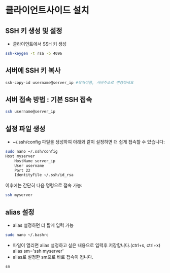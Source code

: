 # 클라이언트사이드 설치

## SSH 키 생성 및 설정
- 클라이언트에서 SSH 키 생성
```bash copy
ssh-keygen -t rsa -b 4096
```

## 서버에 SSH 키 복사
```bash
ssh-copy-id username@server_ip #유저이름, 서버주소로 변경하세요
```

## 서버 접속 방법 : 기본 SSH 접속
```bash
ssh username@server_ip
```

## 설정 파일 생성
- ~/.ssh/config 파일을 생성하여 아래와 같이 설정하면 더 쉽게 접속할 수 있습니다:
```bash
sudo nano ~/.ssh/config
Host myserver
    HostName server_ip
    User username
    Port 22
    IdentityFile ~/.ssh/id_rsa
```
이후에는 간단히 다음 명령으로 접속 가능:
```bash
ssh myserver
```

## alias 설정
- alias 설정하면 더 짧게 입력 가능
```bash
sudo nano ~/.bashrc
```
- 파일이 열리면 alias 설정하고 싶은 내용으로 입력후 저장합니다.(ctrl+s, ctrl+x)
alias sm='ssh myserver'
- alias로 설정한 sm으로 바로 접속이 됩니다.
```bash
sm
```